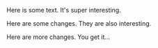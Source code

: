 Here is some text. It's super interesting.

Here are some changes. They are also interesting.

Here are more changes. You get it...
